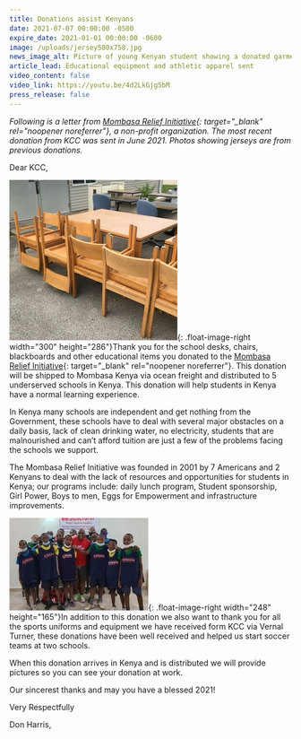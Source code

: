 ```yaml
---
title: Donations assist Kenyans
date: 2021-07-07 00:00:00 -0500
expire_date: 2021-01-01 00:00:00 -0600
image: /uploads/jersey580x758.jpg
news_image_alt: Picture of young Kenyan student showing a donated garment
article_lead: Educational equipment and athletic apparel sent
video_content: false
video_link: https://youtu.be/4d2LkGjg5bM
press_release: false
---
```

*Following is a letter from [Mombasa Relief Initiative](http://www.mombasarelief.org/){: target="_blank" rel="noopener noreferrer"}, a non-profit organization. The most recent donation from KCC was sent in June 2021. Photos showing jerseys are from previous donations.*

Dear KCC,

![](/uploads/chairs300.jpg){: .float-image-right width="300" height="286"}Thank you for the school desks, chairs, blackboards and other educational items you donated to the [Mombasa Relief Initiative](http://www.mombasarelief.org/){: target="_blank" rel="noopener noreferrer"}. This donation will be shipped to Mombasa Kenya via ocean freight and distributed to 5 underserved schools in Kenya. This donation will help students in Kenya have a normal learning experience.

In Kenya many schools are independent and get nothing from the Government, these schools have to deal with several major obstacles on a daily basis, lack of clean drinking water, no electricity, students that are malnourished and can’t afford tuition are just a few of the problems facing the schools we support.

The Mombasa Relief Initiative was founded in 2001 by 7 Americans and 2 Kenyans to deal with the lack of resources and opportunities for students in Kenya; our programs include: daily lunch program, Student sponsorship, Girl Power, Boys to men, Eggs for Empowerment and infrastructure improvements.

![](/uploads/group1---300.jpg){: .float-image-right width="248" height="165"}In addition to this donation we also want to thank you for all the sports uniforms and equipment we have received form KCC via Vernal Turner, these donations have been well received and helped us start soccer teams at two schools.

When this donation arrives in Kenya and is distributed we will provide pictures so you can see your donation at work.

Our sincerest thanks and may you have a blessed 2021\!

Very Respectfully

Don Harris,
